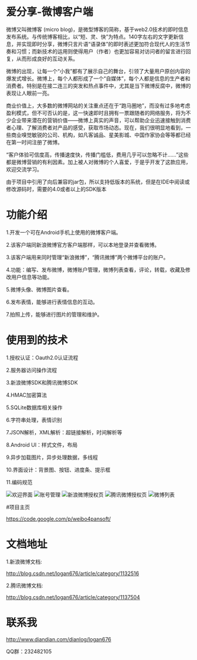 # 爱分享-微博客户端
微博又叫微博客 (micro blog)，是微型博客的简称，基于web2.0技术的即时信息发布系统。与传统博客相比，以“短、灵、快”为特点。140字左右的文字更新信息，并实现即时分享，微博只言片语“语录体”的即时表述更加符合现代人的生活节奏和习惯；而新技术的运用则使得用户（作者）也更加容易对访问者的留言进行回复，从而形成良好的互动关系。

微博的出现，让每一个“小我”都有了展示自己的舞台，引领了大量用户原创内容的爆发式增长。微博上，每个人都形成了一个“自媒体”，每个人都是信息的生产者和消费者。特别是在接二连三的突发和热点事件中，尤其是当下微博反腐中，微博的表现让人眼前一亮。

商业价值上，大多数的微博网站的关注重点还在于“跑马圈地”，而没有过多地考虑盈利模式，但不可否认的是，这一快速即时且拥有一票跟随者的网络服务，将为不少企业带来潜在的营销价值——微博上真实的声音，可以帮助企业迅速接触到消费者心理、了解消费者对产品的感受，获取市场动态。现在，我们很明显地看到，一些商业嗅觉敏锐的公司、机构，如凡客诚品、星美影城、中国作家协会等等都已经在第一时间注册了微博。

“客户体验可信度高，传播速度快，传播门槛低，费用几乎可以忽略不计……”这些都是微博营销的有利因素。加上被人对微博的个人喜爱，于是乎开发了这款应用，欢迎交流学习。

由于项目中引用了向后兼容的jar包，所以支持低版本的系统，但是在IDE中阅读或修改源码时，需要的4.0或者以上的SDK版本

# 功能介绍
1.开发一个可在Android手机上使用的微博客户端。

2.该客户端同新浪微博官方客户端那样，可以本地登录并查看微博。

3.该客户端用来同时管理“新浪微博”，“腾讯微博”两个微博平台的账户。

4.功能：编写、发布微博，微博账户管理，微博列表查看，评论，转载，收藏及修改用户信息等功能。

5.微博头像、微博图片查看。

6.发布表情，能够进行表情信息的互动。

7.拍照上传，能够进行图片的管理和维护。

# 使用到的技术
1.授权认证：Oauth2.0认证流程

2.服务器访问操作流程

3.新浪微博SDK和腾讯微博SDK

4.HMAC加密算法

5.SQLite数据库相关操作

6.字符串处理，表情识别

7.JSON解析，XML解析：超链接解析，时间解析等

8.Android UI：样式文件，布局

9.异步加载图片，异步处理数据，多线程

10.界面设计：背景图、按钮、进度条、提示框

11.编码规范

![欢迎界面](http://static.oschina.net/uploads/space/2013/0116/141244_QnJd_729412.png)
![账号管理](http://static.oschina.net/uploads/space/2013/0116/140919_3qAi_729412.png)
![新浪微博授权页](http://static.oschina.net/uploads/space/2013/0116/141331_Mxub_729412.png)
![腾讯微博授权页](http://static.oschina.net/uploads/space/2013/0116/141413_dOo8_729412.png)
![微博列表](http://static.oschina.net/uploads/space/2013/0116/141501_ZSsz_729412.png)

#项目主页

https://code.google.com/p/weibo4pansoft/

# 文档地址

1.新浪微博文档:

http://blog.csdn.net/logan676/article/category/1132516

2.腾讯微博文档:

http://blog.csdn.net/logan676/article/category/1137504

# 联系我

http://www.diandian.com/dianlog/logan676

QQ群：232482105

